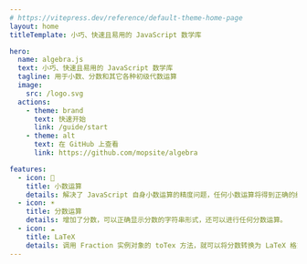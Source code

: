 ```yaml
---
# https://vitepress.dev/reference/default-theme-home-page
layout: home
titleTemplate: 小巧、快速且易用的 JavaScript 数学库

hero:
  name: algebra.js
  text: 小巧、快速且易用的 JavaScript 数学库
  tagline: 用于小数、分数和其它各种初级代数运算
  image:
    src: /logo.svg
  actions:
    - theme: brand
      text: 快速开始
      link: /guide/start
    - theme: alt
      text: 在 GitHub 上查看
      link: https://github.com/mopsite/algebra

features:
  - icon: 🌈
    title: 小数运算
    details: 解决了 JavaScript 自身小数运算的精度问题，任何小数运算将得到正确的结果。
  - icon: ☀️
    title: 分数运算
    details: 增加了分数，可以正确显示分数的字符串形式，还可以进行任何分数运算。
  - icon: ☁️
    title: LaTeX
    details: 调用 Fraction 实例对象的 toTex 方法，就可以将分数转换为 LaTeX 格式。
---
```


<style>
:root {
  --vp-home-hero-name-color: transparent;
  --vp-home-hero-name-background: -webkit-linear-gradient(-45deg, #FFEB3B 5%, #4caf50);

  --vp-home-hero-image-background-image: linear-gradient(-45deg, #FFEB3B 15%, #4caf50 55%);
  --vp-home-hero-image-filter: blur(40px);
}

@media (min-width: 640px) {
  :root {
    --vp-home-hero-image-filter: blur(56px);
  }
}

@media (min-width: 960px) {
  :root {
    --vp-home-hero-image-filter: blur(72px);
  }
}
</style>
